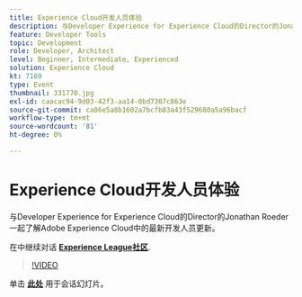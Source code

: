 ```yaml
---
title: Experience Cloud开发人员体验
description: 与Developer Experience for Experience Cloud的Director的Jonathan Roeder一起了解Adobe Experience Cloud中的最新开发人员更新。 此会话作为Adobe Developers Live内容事件的一部分提供。
feature: Developer Tools
topic: Development
role: Developer, Architect
level: Beginner, Intermediate, Experienced
solution: Experience Cloud
kt: 7169
type: Event
thumbnail: 331770.jpg
exl-id: caacac94-9d03-42f3-aa14-0bd7307c863e
source-git-commit: ca06e5a8b1602a7bcfb83a43f529680a5a96bacf
workflow-type: tm+mt
source-wordcount: '81'
ht-degree: 0%

---
```


# Experience Cloud开发人员体验

与Developer Experience for Experience Cloud的Director的Jonathan Roeder一起了解Adobe Experience Cloud中的最新开发人员更新。

在中继续对话 **[Experience League社区](http://adobe.ly/36Yd3v6)**.

>[!VIDEO](https://video.tv.adobe.com/v/331770/?quality=12&learn=on&hidetitle=true)

单击 **[此处](/help/adobe-developers-live/assets/developer-experience.pdf)** 用于会话幻灯片。
